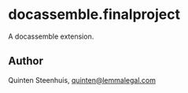 # docassemble.finalproject

A docassemble extension.

## Author

Quinten Steenhuis, quinten@lemmalegal.com

